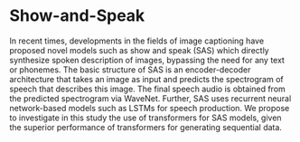 # Show-and-Speak
In recent times, developments in the fields of image captioning have proposed novel models such as show and speak (SAS) which directly synthesize spoken description of images, bypassing the need for any text or phonemes. The basic structure of SAS is an encoder-decoder architecture that takes an image as input and predicts the spectrogram of speech that describes this image. The final speech audio is obtained from the predicted spectrogram via WaveNet. Further, SAS uses recurrent neural network-based models such as LSTMs for speech production. We propose to investigate in this study the use of transformers for SAS models, given the superior performance of transformers for generating sequential data.
